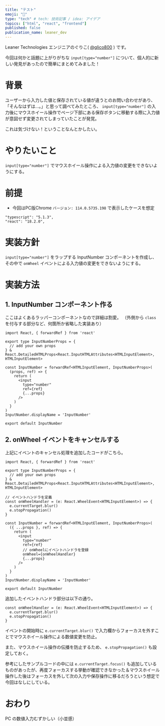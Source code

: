 ```yaml
---
title: "テスト"
emoji: "🥜"
type: "tech" # tech: 技術記事 / idea: アイデア
topics: ["html", "react", "frontend"]
published: false
publication_name: leaner_dev
---
```


Leaner Technologies エンジニアのぐりこ( [@glico800](https://twitter.com/glico800) ) です。

今回は何かと話題に上がりがちな `input[type="number"]` について、個人的に新しい発見があったので簡単にまとめてみました！

# 背景
ユーザーから入力した値と保存されている値が違うとのお問い合わせがあり、「そんなはずは…。」と思って調べてみたところ、 `input[type="number"]` の入力後にマウスホイール操作でページ下部にある保存ボタンに移動する際に入力値が意図せず変更されてしまっていたことが発覚。

これは気づけない！ということなんとかしたい。

# やりたいこと
`input[type="number"]` でマウスホイール操作による入力値の変更をできないようにする。

# 前提
- 今回はPC版Chrome `バージョン: 114.0.5735.198` で表示したケースを想定

```
"typescript": "5.1.3",
"react": "18.2.0",
```


# 実装方針
`input[type="number"]` をラップする InputNumber コンポーネントを作成し、その中で `onWheel` イベントによる入力値の変更をできないようにする。

# 実装方法
## 1. InputNumber コンポーネント作る
ここはよくあるラッパーコンポーネントなので詳細は割愛。
（外側から `class` を付与する部分など、何箇所か省略した実装あり）

```tsx:InputNumber.tsx
import React, { forwardRef } from 'react'

export type InputNumberProps = {
  // add your own props
} & React.DetailedHTMLProps<React.InputHTMLAttributes<HTMLInputElement>, HTMLInputElement>

const InputNumber = forwardRef<HTMLInputElement, InputNumberProps>(
  (props, ref) => {
    return (
      <input
        type="number"
        ref={ref}
        {...props}
      />
    )
  }
)
InputNumber.displayName = 'InputNumber'

export default InputNumber
```

## 2. onWheel イベントをキャンセルする

上記にイベントのキャンセル処理を追加したコードがこちら。

```tsx:InputNumber.tsx
import React, { forwardRef } from 'react'

export type InputNumberProps = {
  // add your own props
} & React.DetailedHTMLProps<React.InputHTMLAttributes<HTMLInputElement>, HTMLInputElement>

// イベントハンドラを定義
const onWheelHandler = (e: React.WheelEvent<HTMLInputElement>) => {
  e.currentTarget.blur()
  e.stopPropagation()
}

const InputNumber = forwardRef<HTMLInputElement, InputNumberProps>(
  ({ ...props }, ref) => {
    return (
      <input
        type="number"
        ref={ref}
        // onWheelにイベントハンドラを登録
        onWheel={onWheelHandler}
        {...props}
      />
    )
  }
)
InputNumber.displayName = 'InputNumber'

export default InputNumber
```

追加したイベントハンドラ部分は以下の通り。

```tsx
const onWheelHandler = (e: React.WheelEvent<HTMLInputElement>) => {
  e.currentTarget.blur()
  e.stopPropagation()
}
```

イベントの開始時に `e.currentTarget.blur()` で入力欄からフォーカスを外すことでマウスホイール操作による数値変更を防止。

また、マウスホイール操作の伝播を防止するため、 `e.stopPropagation()` も設定しておく。

参考にしたサンプルコードの中には `e.currentTarget.focus()` も追加しているものがあったが、再度フォーカスする挙動が確認できなかった＆マウスホイール操作した後はフォーカスを外して次の入力や保存操作に移るだろうという想定で今回はなしにしている。

# おわり
PC の数値入力むずかしい（小並感）